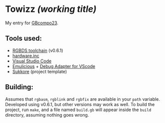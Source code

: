 # Towizz *(working title)*
 My entry for [GBcompo23](https://itch.io/jam/gbcompo23).

## Tools used:
 - [RGBDS toolchain](https://rgbds.gbdev.io) (v0.6.1)
 - [hardware.inc](https://github.com/gbdev/hardware.inc)
 - [Visual Studio Code](https://code.visualstudio.com/)
 - [Emulicious](https://emulicious.net/) + [Debug Adapter for VScode](https://marketplace.visualstudio.com/items?itemName=emulicious.emulicious-debugger)
  - [Sukkore](https://github.com/sukus21/sukkore) (project template)

## Building:
 Assumes that `rgbasm`, `rgblink` and `rgbfix` are available in your `path` variable. Developed using v0.6.1, but other versions may work as well.
 To build the project, run `make`, and a file named `build.gb` will appear inside the `build` directory, assuming nothing goes wrong.
